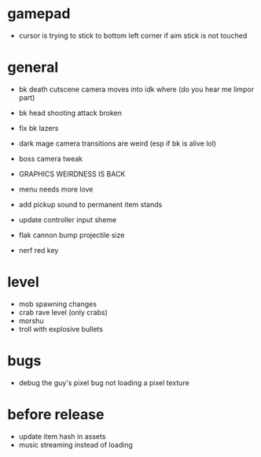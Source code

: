 # gamepad
* cursor is trying to stick to bottom left corner if aim stick is not touched

# general
* bk death cutscene camera moves into idk where (do you hear me limpor part)
* bk head shooting attack broken
* fix bk lazers

* dark mage camera transitions are weird (esp if bk is alive lol)
* boss camera tweak
* GRAPHICS WEIRDNESS IS BACK
* menu needs more love
* add pickup sound to permanent item stands
* update controller input sheme
* flak cannon bump projectile size
* nerf red key

# level
* mob spawning changes
* crab rave level (only crabs)
* morshu
* troll with explosive bullets

# bugs
* debug the guy's pixel bug not loading a pixel texture

# before release
* update item hash in assets
* music streaming instead of loading